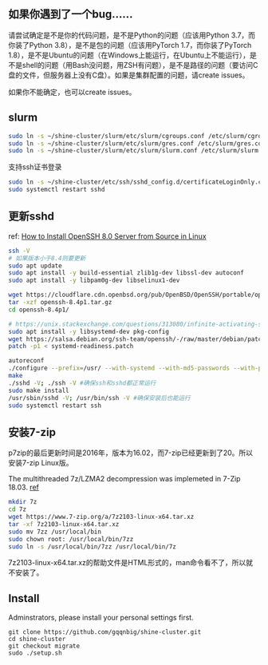 ## 如果你遇到了一个bug……
请尝试确定是不是你的代码问题，是不是Python的问题（应该用Python 3.7，而你装了Python 3.8），是不是包的问题（应该用PyTorch 1.7，而你装了PyTorch 1.8），是不是Ubuntu的问题（在Windows上能运行，在Ubuntu上不能运行），是不是shell的问题（用Bash没问题，用ZSH有问题），是不是路径的问题（要访问C盘的文件，但服务器上没有C盘）。如果是集群配置的问题，请create issues。

如果你不能确定，也可以create issues。

## slurm
```bash
sudo ln -s ~/shine-cluster/slurm/etc/slurm/cgroups.conf /etc/slurm/cgroups.conf
sudo ln -s ~/shine-cluster/slurm/etc/slurm/gres.conf /etc/slurm/gres.conf
sudo ln -s ~/shine-cluster/slurm/etc/slurm/slurm.conf /etc/slurm/slurm.conf
```

支持ssh证书登录
```bash
sudo ln -s ~/shine-cluster/etc/ssh/sshd_config.d/certificateLoginOnly.conf /etc/ssh/sshd_config.d/certificateLoginOnly.conf
sudo systemctl restart sshd
```

## 更新sshd

ref: [How to Install OpenSSH 8.0 Server from Source in Linux](https://www.tecmint.com/install-openssh-server-from-source-in-linux/)
```bash
ssh -V
# 如果版本小于8.4则要更新
sudo apt update 
sudo apt install -y build-essential zlib1g-dev libssl-dev autoconf 
sudo apt install -y libpam0g-dev libselinux1-dev

wget https://cloudflare.cdn.openbsd.org/pub/OpenBSD/OpenSSH/portable/openssh-8.4p1.tar.gz
tar -xzf openssh-8.4p1.tar.gz
cd openssh-8.4p1/

# https://unix.stackexchange.com/questions/313080/infinite-activating-state-for-custom-build-openssh-hpn-sshd-on-ubuntu-16
sudo apt install -y libsystemd-dev pkg-config
wget https://salsa.debian.org/ssh-team/openssh/-/raw/master/debian/patches/systemd-readiness.patch
patch -p1 < systemd-readiness.patch

autoreconf
./configure --prefix=/usr/ --with-systemd --with-md5-passwords --with-pam --with-selinux --with-privsep-path=/var/lib/sshd/ --sysconfdir=/etc/ssh 
make
./sshd -V; ./ssh -V #确保ssh和sshd都正常运行
sudo make install
/usr/sbin/sshd -V; /usr/bin/ssh -V #确保安装后也能运行
sudo systemctl restart ssh
```

## 安装7-zip
p7zip的最后更新时间是2016年，版本为16.02，而7-zip已经更新到了20。所以安装7-zip Linux版。

The multithreaded 7z/LZMA2 decompression was implemeted in 7-Zip 18.03. [ref](https://sourceforge.net/p/sevenzip/discussion/45797/thread/136f029b/#ff6a)

```bash
mkdir 7z
cd 7z
wget https://www.7-zip.org/a/7z2103-linux-x64.tar.xz
tar -xf 7z2103-linux-x64.tar.xz
sudo mv 7zz /usr/local/bin
sudo chown root: /usr/local/bin/7zz
sudo ln -s /usr/local/bin/7zz /usr/local/bin/7z
```

7z2103-linux-x64.tar.xz的帮助文件是HTML形式的，man命令看不了，所以就不安装了。


## Install

Adminstrators, please install your personal settings first.

```
git clone https://github.com/gqqnbig/shine-cluster.git
cd shine-cluster
git checkout migrate
sudo ./setup.sh
```
